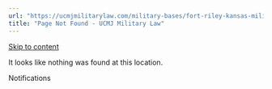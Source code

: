 ```yaml
---
url: "https://ucmjmilitarylaw.com/military-bases/fort-riley-kansas-military-defense-lawyer-ucmj-legal-guide/%7Blocation12"
title: "Page Not Found - UCMJ Military Law"
---
```


[Skip to content](https://ucmjmilitarylaw.com/military-bases/fort-riley-kansas-military-defense-lawyer-ucmj-legal-guide/%7Blocation12#content)

It looks like nothing was found at this location.

Notifications